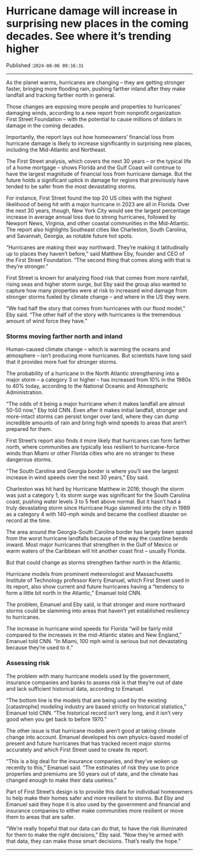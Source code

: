 # Hurricane damage will increase in surprising new places in the coming decades. See where it’s trending higher

Published :`2024-08-06 09:16:31`

---

As the planet warms, hurricanes are changing – they are getting stronger faster, bringing more flooding rain, pushing farther inland after they make landfall and tracking farther north in general.

Those changes are exposing more people and properties to hurricanes’ damaging winds, according to a new report from nonprofit organization First Street Foundation – with the potential to cause millions of dollars in damage in the coming decades.

Importantly, the report lays out how homeowners’ financial loss from hurricane damage is likely to increase significantly in surprising new places, including the Mid-Atlantic and Northeast.

The First Street analysis, which covers the next 30 years – or the typical life of a home mortgage – shows Florida and the Gulf Coast will continue to have the largest magnitude of financial loss from hurricane damage. But the future holds a significant uptick in damage for regions that previously have tended to be safer from the most devastating storms.

For instance, First Street found the top 20 US cities with the highest likelihood of being hit with a major hurricane in 2023 are all in Florida. Over the next 30 years, though, New York City would see the largest percentage increase in average annual loss due to strong hurricanes, followed by Newport News, Virginia, and other coastal communities in the Mid-Atlantic. The report also highlights Southeast cities like Charleston, South Carolina, and Savannah, Georgia, as notable future hot spots.

“Hurricanes are making their way northward. They’re making it latitudinally up to places they haven’t before,” said Matthew Eby, founder and CEO of the First Street Foundation. “The second thing that comes along with that is they’re stronger.”

First Street is known for analyzing flood risk that comes from more rainfall, rising seas and higher storm surge, but Eby said the group also wanted to capture how many properties were at risk to increased wind damage from stronger storms fueled by climate change – and where in the US they were.

“We had half the story that comes from hurricanes with our flood model,” Eby said. “The other half of the story with hurricanes is the tremendous amount of wind force they have.”

### Storms moving farther north and inland

Human-caused climate change – which is warming the oceans and atmosphere – isn’t producing more hurricanes. But scientists have long said that it provides more fuel for stronger storms.

The probability of a hurricane in the North Atlantic strengthening into a major storm – a category 3 or higher – has increased from 10% in the 1980s to 40% today, according to the National Oceanic and Atmospheric Administration.

“The odds of it being a major hurricane when it makes landfall are almost 50-50 now,” Eby told CNN. Even after it makes initial landfall, stronger and more-intact storms can persist longer over land, where they can dump incredible amounts of rain and bring high wind speeds to areas that aren’t prepared for them.

First Street’s report also finds it more likely that hurricanes can form farther north, where communities are typically less resilient to hurricane-force winds than Miami or other Florida cities who are no stranger to these dangerous storms.

“The South Carolina and Georgia border is where you’ll see the largest increase in wind speeds over the next 30 years,” Eby said.

Charleston was hit hard by Hurricane Matthew in 2016; though the storm was just a category 1, its storm surge was significant for the South Carolina coast, pushing water levels 3 to 5 feet above normal. But it hasn’t had a truly devastating storm since Hurricane Hugo slammed into the city in 1989 as a category 4 with 140-mph winds and became the costliest disaster on record at the time.

The area around the Georgia-South Carolina border has largely been spared from the worst hurricane landfalls because of the way the coastline bends inward. Most major hurricanes that strengthen in the Gulf of Mexico or warm waters of the Caribbean will hit another coast first – usually Florida.

But that could change as storms strengthen farther north in the Atlantic.

Hurricane models from prominent meteorologist and Massachusetts Institute of Technology professor Kerry Emanuel, which First Street used in its report, also show current and future hurricanes having a “tendency to form a little bit north in the Atlantic,” Emanuel told CNN.

The problem, Emanuel and Eby said, is that stronger and more northward storms could be slamming into areas that haven’t yet established resiliency to hurricanes.

The increase in hurricane wind speeds for Florida “will be fairly mild compared to the increases in the mid-Atlantic states and New England,” Emanuel told CNN. “In Miami, 100 mph wind is serious but not devastating because they’re used to it.”

### Assessing risk

The problem with many hurricane models used by the government, insurance companies and banks to assess risk is that they’re out of date and lack sufficient historical data, according to Emanuel.

“The bottom line is the models that are being used by the existing [catastrophe] modeling industry are based strictly on historical statistics,” Emanuel told CNN. “The historical record isn’t very long, and it isn’t very good when you get back to before 1970.”

The other issue is that hurricane models aren’t good at taking climate change into account. Emanuel developed his own physics-based model of present and future hurricanes that has tracked recent major storms accurately and which First Street used to create its report.

“This is a big deal for the insurance companies, and they’ve woken up recently to this,” Emanuel said. “The estimates of risk they use to price properties and premiums are 50 years out of date, and the climate has changed enough to make their data useless.”

Part of First Street’s design is to provide this data for individual homeowners to help make their homes safer and more resilient to storms. But Eby and Emanuel said they hope it is also used by the government and financial and insurance companies to either make communities more resilient or move them to areas that are safer.

“We’re really hopeful that our data can do that, to have the risk illuminated for them to make the right decisions,” Eby said. “Now they’re armed with that data, they can make those smart decisions. That’s really the hope.”

---

